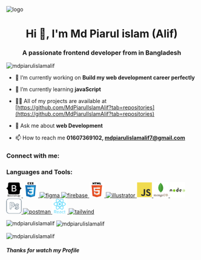 ![logo](https://github.com/MdPiarulIslamAlif/MdPiarulIslam/blob/main/Purple%20Modern%20Gaming%20Youtube%20Banner.jpg)
<h1 align="center">Hi 👋, I'm Md Piarul islam (Alif)</h1>
<h3 align="center">A passionate frontend developer from in Bangladesh</h3>

<p align="left"> <img
          src="https://komarev.com/ghpvc/?username=mdpiarulislamalif&label=Profile%20views&color=0e75b6&style=flat"
          alt="mdpiarulislamalif" /> </p>

- 🔭 I’m currently working on **Build my web development career perfectly**

- 🌱 I’m currently learning **javaScript**

- 👨‍💻 All of my projects are available at
[https://github.com/MdPiarulIslamAlif?tab=repositories](https://github.com/MdPiarulIslamAlif?tab=repositories)

- 💬 Ask me about **web Development**

- 📫 How to reach me **01607369102, mdpiarulislamalif7@gmail.com**

<h3 align="left">Connect with me:</h3>
<p align="left">
</p>

<h3 align="left">Languages and Tools:</h3>
<p align="left"> <a href="https://getbootstrap.com" target="_blank" rel="noreferrer"> <img
               src="https://raw.githubusercontent.com/devicons/devicon/master/icons/bootstrap/bootstrap-plain-wordmark.svg"
               alt="bootstrap" width="40" height="40" /> </a> <a href="https://www.w3schools.com/css/" target="_blank"
          rel="noreferrer"> <img
               src="https://raw.githubusercontent.com/devicons/devicon/master/icons/css3/css3-original-wordmark.svg"
               alt="css3" width="40" height="40" /> </a> <a href="https://www.figma.com/" target="_blank"
          rel="noreferrer"> <img src="https://www.vectorlogo.zone/logos/figma/figma-icon.svg" alt="figma" width="40"
               height="40" /> </a> <a href="https://firebase.google.com/" target="_blank" rel="noreferrer"> <img
               src="https://www.vectorlogo.zone/logos/firebase/firebase-icon.svg" alt="firebase" width="40"
               height="40" /> </a> <a href="https://www.w3.org/html/" target="_blank" rel="noreferrer"> <img
               src="https://raw.githubusercontent.com/devicons/devicon/master/icons/html5/html5-original-wordmark.svg"
               alt="html5" width="40" height="40" /> </a> <a href="https://www.adobe.com/in/products/illustrator.html"
          target="_blank" rel="noreferrer"> <img
               src="https://www.vectorlogo.zone/logos/adobe_illustrator/adobe_illustrator-icon.svg" alt="illustrator"
               width="40" height="40" /> </a> <a href="https://developer.mozilla.org/en-US/docs/Web/JavaScript"
          target="_blank" rel="noreferrer"> <img
               src="https://raw.githubusercontent.com/devicons/devicon/master/icons/javascript/javascript-original.svg"
               alt="javascript" width="40" height="40" /> </a> <a href="https://www.mongodb.com/" target="_blank"
          rel="noreferrer"> <img
               src="https://raw.githubusercontent.com/devicons/devicon/master/icons/mongodb/mongodb-original-wordmark.svg"
               alt="mongodb" width="40" height="40" /> </a> <a href="https://nodejs.org" target="_blank"
          rel="noreferrer"> <img
               src="https://raw.githubusercontent.com/devicons/devicon/master/icons/nodejs/nodejs-original-wordmark.svg"
               alt="nodejs" width="40" height="40" /> </a> <a href="https://www.photoshop.com/en" target="_blank"
          rel="noreferrer"> <img
               src="https://raw.githubusercontent.com/devicons/devicon/master/icons/photoshop/photoshop-line.svg"
               alt="photoshop" width="40" height="40" /> </a> <a href="https://postman.com" target="_blank"
          rel="noreferrer"> <img src="https://www.vectorlogo.zone/logos/getpostman/getpostman-icon.svg" alt="postman"
               width="40" height="40" /> </a> <a href="https://reactjs.org/" target="_blank" rel="noreferrer"> <img
               src="https://raw.githubusercontent.com/devicons/devicon/master/icons/react/react-original-wordmark.svg"
               alt="react" width="40" height="40" /> </a> <a href="https://tailwindcss.com/" target="_blank"
          rel="noreferrer"> <img src="https://www.vectorlogo.zone/logos/tailwindcss/tailwindcss-icon.svg" alt="tailwind"
               width="40" height="40" /> </a> </p>

<p><img align="left"
          src="https://github-readme-stats.vercel.app/api/top-langs?username=mdpiarulislamalif&show_icons=true&locale=en&layout=compact"
          alt="mdpiarulislamalif" /></p>

<p>&nbsp;<img align="center"
          src="https://github-readme-stats.vercel.app/api?username=mdpiarulislamalif&show_icons=true&locale=en"
          alt="mdpiarulislamalif" /></p>

<p><img align="center" src="https://github-readme-streak-stats.herokuapp.com/?user=mdpiarulislamalif&"
          alt="mdpiarulislamalif" /></p>
          <h5> Thanks for watch my Profile </h5>

